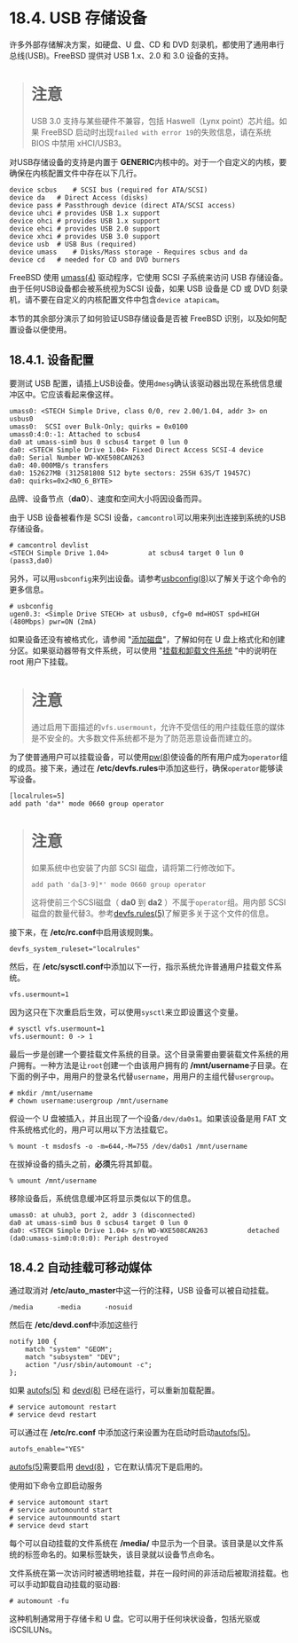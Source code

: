 # 18.4. USB 存储设备

许多外部存储解决方案，如硬盘、U 盘、CD 和 DVD 刻录机，都使用了通用串行总线(USB)。FreeBSD 提供对 USB 1.x、2.0 和 3.0 设备的支持。
># 注意
>USB 3.0 支持与某些硬件不兼容，包括 Haswell（Lynx point）芯片组。如果 FreeBSD 启动时出现`failed with error 19`的失败信息，请在系统 BIOS 中禁用 xHCI/USB3。

对USB存储设备的支持是内置于 **GENERIC**内核中的。对于一个自定义的内核，要确保在内核配置文件中存在以下几行。
```
device scbus	# SCSI bus (required for ATA/SCSI)
device da	# Direct Access (disks)
device pass	# Passthrough device (direct ATA/SCSI access)
device uhci	# provides USB 1.x support
device ohci	# provides USB 1.x support
device ehci	# provides USB 2.0 support
device xhci	# provides USB 3.0 support
device usb	# USB Bus (required)
device umass	# Disks/Mass storage - Requires scbus and da
device cd	# needed for CD and DVD burners
```
FreeBSD 使用 [umass(4)](https://www.freebsd.org/cgi/man.cgi?query=umass&sektion=4&format=html) 驱动程序，它使用 SCSI 子系统来访问 USB 存储设备。由于任何USB设备都会被系统视为SCSI 设备，如果 USB 设备是 CD 或 DVD 刻录机，请不要在自定义的内核配置文件中包含`device atapicam`。

本节的其余部分演示了如何验证USB存储设备是否被 FreeBSD 识别，以及如何配置设备以便使用。

## 18.4.1. 设备配置

要测试 USB 配置，请插上USB设备。使用`dmesg`确认该驱动器出现在系统信息缓冲区中。它应该看起来像这样。
```
umass0: <STECH Simple Drive, class 0/0, rev 2.00/1.04, addr 3> on usbus0
umass0:  SCSI over Bulk-Only; quirks = 0x0100
umass0:4:0:-1: Attached to scbus4
da0 at umass-sim0 bus 0 scbus4 target 0 lun 0
da0: <STECH Simple Drive 1.04> Fixed Direct Access SCSI-4 device
da0: Serial Number WD-WXE508CAN263
da0: 40.000MB/s transfers
da0: 152627MB (312581808 512 byte sectors: 255H 63S/T 19457C)
da0: quirks=0x2<NO_6_BYTE>
```
品牌、设备节点（**da0**）、速度和空间大小将因设备而异。

由于 USB 设备被看作是 SCSI 设备，`camcontrol`可以用来列出连接到系统的USB存储设备。

```
# camcontrol devlist
<STECH Simple Drive 1.04>          at scbus4 target 0 lun 0 (pass3,da0)
```
另外，可以用`usbconfig`来列出设备。请参考[usbconfig(8)](https://www.freebsd.org/cgi/man.cgi?query=usbconfig&sektion=8&format=html)以了解关于这个命令的更多信息。
```
# usbconfig
ugen0.3: <Simple Drive STECH> at usbus0, cfg=0 md=HOST spd=HIGH (480Mbps) pwr=ON (2mA)
```
如果设备还没有被格式化，请参阅 "[添加磁盘](https://docs.freebsd.org/en/books/handbook/disks/#disks-adding)"，了解如何在 U 盘上格式化和创建分区。如果驱动器带有文件系统，可以使用 "[挂载和卸载文件系统](https://docs.freebsd.org/en/books/handbook/basics/index.html#mount-unmount) "中的说明在 root 用户下挂载。
># 注意
>通过启用下面描述的`vfs.usermount`，允许不受信任的用户挂载任意的媒体是不安全的。大多数文件系统都不是为了防范恶意设备而建立的。

为了使普通用户可以挂载设备，可以使用[pw(8)](https://www.freebsd.org/cgi/man.cgi?query=pw&sektion=8&format=html)使设备的所有用户成为`operator`组的成员。接下来，通过在 **/etc/devfs.rules**中添加这些行，确保`operator`能够读写设备。
```
[localrules=5]
add path 'da*' mode 0660 group operator
```
># 注意
>如果系统中也安装了内部 SCSI 磁盘，请将第二行修改如下。
>```
>add path 'da[3-9]*' mode 0660 group operator
>```
>这将使前三个SCSI磁盘（ **da0** 到 **da2** ）不属于`operator`组。用内部 SCSI 磁盘的数量代替3。参考[devfs.rules(5)](https://www.freebsd.org/cgi/man.cgi?query=devfs.rules&sektion=5&format=html)了解更多关于这个文件的信息。

接下来，在 **/etc/rc.conf**中启用该规则集。
```
devfs_system_ruleset="localrules" 
```
然后，在 **/etc/sysctl.conf**中添加以下一行，指示系统允许普通用户挂载文件系统。
```
vfs.usermount=1
```
因为这只在下次重启后生效，可以使用`sysctl`来立即设置这个变量。
```
# sysctl vfs.usermount=1
vfs.usermount: 0 -> 1
```
最后一步是创建一个要挂载文件系统的目录。这个目录需要由要装载文件系统的用户拥有。一种方法是让`root`创建一个由该用户拥有的 **/mnt/username**子目录。在下面的例子中，用用户的登录名代替`username`，用用户的主组代替`usergroup`。
```
# mkdir /mnt/username
# chown username:usergroup /mnt/username
```
假设一个 U 盘被插入，并且出现了一个设备`/dev/da0s1`。如果该设备是用 FAT 文件系统格式化的，用户可以用以下方法挂载它。
```
% mount -t msdosfs -o -m=644,-M=755 /dev/da0s1 /mnt/username
```
在拔掉设备的插头之前，**必须**先将其卸载。
```
% umount /mnt/username
```
移除设备后，系统信息缓冲区将显示类似以下的信息。
```
umass0: at uhub3, port 2, addr 3 (disconnected)
da0 at umass-sim0 bus 0 scbus4 target 0 lun 0
da0: <STECH Simple Drive 1.04> s/n WD-WXE508CAN263          detached
(da0:umass-sim0:0:0:0): Periph destroyed
```

## 18.4.2 自动挂载可移动媒体 

通过取消对 **/etc/auto_master**中这一行的注释，USB 设备可以被自动挂载。
```
/media		-media		-nosuid
```
然后在 **/etc/devd.conf**中添加这些行
```
notify 100 {
	match "system" "GEOM";
	match "subsystem" "DEV";
	action "/usr/sbin/automount -c";
};
```
如果 [autofs(5)](https://www.freebsd.org/cgi/man.cgi?query=autofs&sektion=5&format=html) 和 [devd(8)](https://www.freebsd.org/cgi/man.cgi?query=devd&sektion=8&format=html) 已经在运行，可以重新加载配置。
```
# service automount restart
# service devd restart
```
可以通过在 **/etc/rc.conf** 中添加这行来设置为在启动时启动[autofs(5)](https://www.freebsd.org/cgi/man.cgi?query=autofs&sektion=5&format=html)。
```
autofs_enable="YES"
```
[autofs(5)](https://www.freebsd.org/cgi/man.cgi?query=autofs&sektion=5&format=html)需要启用 [devd(8)](https://www.freebsd.org/cgi/man.cgi?query=devd&sektion=8&format=html) ，它在默认情况下是启用的。

使用如下命令立即启动服务
```
# service automount start
# service automountd start
# service autounmountd start
# service devd start
```
每个可以自动挂载的文件系统在 **/media/** 中显示为一个目录。该目录是以文件系统的标签命名的。如果标签缺失，该目录就以设备节点命名。

文件系统在第一次访问时被透明地挂载，并在一段时间的非活动后被取消挂载。也可以手动卸载自动挂载的驱动器:
```
# automount -fu
```
这种机制通常用于存储卡和 U 盘。它可以用于任何块状设备，包括光驱或 iSCSILUNs。
